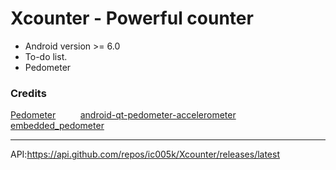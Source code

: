 # Xcounter - Powerful counter

* Android version >= 6.0
* To-do list.
* Pedometer

### Credits

[Pedometer](https://github.com/vikasy/Pedometer)&nbsp; &nbsp; &nbsp; &nbsp; &nbsp;
[android-qt-pedometer-accelerometer](https://github.com/adct-the-experimenter/android-qt-pedometer-accelerometer)&nbsp; &nbsp; &nbsp; &nbsp; &nbsp;
[embedded_pedometer](https://github.com/nerajbobra/embedded_pedometer)&nbsp; &nbsp; &nbsp; &nbsp; &nbsp;

---

API:https://api.github.com/repos/ic005k/Xcounter/releases/latest
